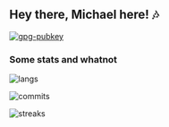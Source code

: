 ## Hey there, Michael here! 🎶
[![gpg-pubkey](https://img.shields.io/badge/gpg-pubkey-399EE6)](https://raw.githubusercontent.com/michael-suggs/michael-suggs/main/michael-suggs.gpg)
<!-- ![visits](https://badges.pufler.dev/visits/michael-suggs/michael-suggs?color=399EE6) -->
<!-- ![modified](https://img.shields.io/github/last-commit/michael-suggs/michael-suggs?color=399EE6) -->

### Some stats and whatnot

![langs](https://github-readme-stats.vercel.app/api/top-langs/?username=michael-suggs&theme=ayu-mirage&exclude_repo=uncwdsc-sas-code)

![commits](https://github-readme-stats.vercel.app/api?username=michael-suggs&count_private=true&show_icons=true&theme=ayu-mirage)

![streaks](http://github-readme-streak-stats.herokuapp.com?user=michael-suggs&theme=ayu-mirage)

<!-- 
<div class="container-fluid">
  <div class="column">
    <a href="https://github.com/anuraghazra/github-readme-stats">
      <img align="right" src="https://github-readme-stats.vercel.app/api/top-langs/?username=michael-suggs&theme=ayu-mirage&exclude_repo=uncwdsc-sas-code" class="responsive" />
    </a>
  </div>
  <div class="col-right">
    <div class="row">
      <a href="https://github.com/DenverCoder1/github-readme-streak-stats">
        <img align="left" src="https://github-readme-stats.vercel.app/api?username=michael-suggs&count_private=true&show_icons=true&theme=ayu-mirage" class="responsive" />
      </a>
    </div>
    <div class="row">
      <a href="https://github.com/anuraghazra/github-readme-stats">
        <img align="left" src="http://github-readme-streak-stats.herokuapp.com?user=michael-suggs&theme=ayu-mirage" class="responsive" />
      </a>
    </div>
  </div>
</div>
 -->
<!--
**michael-suggs/michael-suggs** is a ✨ _special_ ✨ repository because its `README.md` (this file) appears on your GitHub profile.

Here are some ideas to get you started:

- 🔭 I’m currently working on ...
- 🌱 I’m currently learning ...
- 👯 I’m looking to collaborate on ...
- 🤔 I’m looking for help with ...
- 💬 Ask me about ...
- 📫 How to reach me: ...
- 😄 Pronouns: ...
- ⚡ Fun fact: ...
-->

